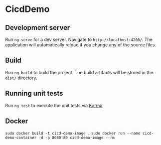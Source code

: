 # CicdDemo


## Development server

Run `ng serve` for a dev server. Navigate to `http://localhost:4200/`. The application will automatically reload if you change any of the source files.

## Build
Run `ng build` to build the project. The build artifacts will be stored in the `dist/` directory.

## Running unit tests
Run `ng test` to execute the unit tests via [Karma](https://karma-runner.github.io).

## Docker
`sudo docker build -t cicd-demo-image .`
`sudo docker run --name cicd-demo-container -d -p 8080:80 cicd-demo-image --rm`


